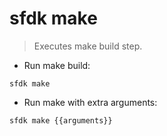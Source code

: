 # sfdk make

> Executes make build step.

- Run make build:

`sfdk make`

- Run make with extra arguments:

`sfdk make {{arguments}}`
